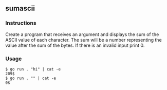 ## sumascii

### Instructions

Create a program that receives an argument and displays the sum of the ASCII value of each character. The sum will be a number representing the value after the sum of the bytes. If there is an invalid input print 0.

### Usage

```console
$ go run . "hi" | cat -e
209$
$ go run . "" | cat -e
0$
```
